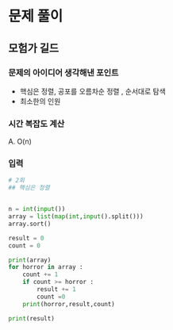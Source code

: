 # 문제 풀이

## 모험가 길드

### 문제의 아이디어 생각해낸 포인트

- 핵심은 정렬, 공포를 오름차순 정렬 , 순서대로 탐색
- 최소한의 인원

### 시간 복잡도 계산

A. O(n)

### 입력

```python
# 2회
## 핵심은 정렬


n = int(input())
array = list(map(int,input().split()))
array.sort()

result = 0
count = 0

print(array)
for horror in array :
    count += 1
    if count >= horror :
        result += 1
        count =0
    print(horror,result,count)

print(result)


```

